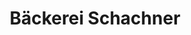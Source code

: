 ---
title: "Bäckerei Schachner"
url: /schaafheim/baeckerei-schachner-taunusstrasse/
shop: Bäckerei
---